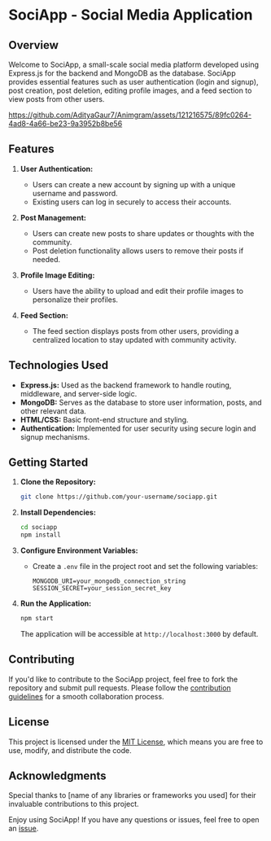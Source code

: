 # SociApp - Social Media Application

## Overview

Welcome to SociApp, a small-scale social media platform developed using Express.js for the backend and MongoDB as the database. SociApp provides essential features such as user authentication (login and signup), post creation, post deletion, editing profile images, and a feed section to view posts from other users.

https://github.com/AdityaGaur7/Animgram/assets/121216575/89fc0264-4ad8-4a66-be23-9a3952b8be56

## Features

1. **User Authentication:**
   - Users can create a new account by signing up with a unique username and password.
   - Existing users can log in securely to access their accounts.

2. **Post Management:**
   - Users can create new posts to share updates or thoughts with the community.
   - Post deletion functionality allows users to remove their posts if needed.

3. **Profile Image Editing:**
   - Users have the ability to upload and edit their profile images to personalize their profiles.

4. **Feed Section:**
   - The feed section displays posts from other users, providing a centralized location to stay updated with community activity.

## Technologies Used

- **Express.js:** Used as the backend framework to handle routing, middleware, and server-side logic.
- **MongoDB:** Serves as the database to store user information, posts, and other relevant data.
- **HTML/CSS:** Basic front-end structure and styling.
- **Authentication:** Implemented for user security using secure login and signup mechanisms.

## Getting Started

1. **Clone the Repository:**
   ```bash
   git clone https://github.com/your-username/sociapp.git
   ```

2. **Install Dependencies:**
   ```bash
   cd sociapp
   npm install
   ```

3. **Configure Environment Variables:**
   - Create a `.env` file in the project root and set the following variables:
     ```
     MONGODB_URI=your_mongodb_connection_string
     SESSION_SECRET=your_session_secret_key
     ```

4. **Run the Application:**
   ```bash
   npm start
   ```
   The application will be accessible at `http://localhost:3000` by default.

## Contributing

If you'd like to contribute to the SociApp project, feel free to fork the repository and submit pull requests. Please follow the [contribution guidelines](CONTRIBUTING.md) for a smooth collaboration process.

## License

This project is licensed under the [MIT License](LICENSE), which means you are free to use, modify, and distribute the code.

## Acknowledgments

Special thanks to [name of any libraries or frameworks you used] for their invaluable contributions to this project.

Enjoy using SociApp! If you have any questions or issues, feel free to open an [issue](https://github.com/your-username/sociapp/issues).



